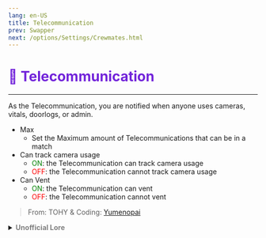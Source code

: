 ```yaml
---
lang: en-US
title: Telecommunication
prev: Swapper
next: /options/Settings/Crewmates.html
---
```


# <font color="#7223da">📡 <b>Telecommunication</b></font> <Badge text="Power" type="tip" vertical="middle"/>
---

As the Telecommunication, you are notified when anyone uses cameras, vitals, doorlogs, or admin.
* Max
  * Set the Maximum amount of Telecommunications that can be in a match
* Can track camera usage
  * <font color=green>ON</font>: the Telecommunication can track camera usage
  * <font color=red>OFF</font>: the Telecommunication cannot track camera usage
* Can Vent
  * <font color=green>ON</font>: the Telecommunication can vent
  * <font color=red>OFF</font>: the Telecommunication cannot vent

> From: TOHY & Coding: [Yumenopai](https://github.com/Yumenopai)

<details>
<summary><b><font color=gray>Unofficial Lore</font></b></summary>

Placeholder: This role is a ROLE OH EM GOSH
> Submitted by: Member
</details>